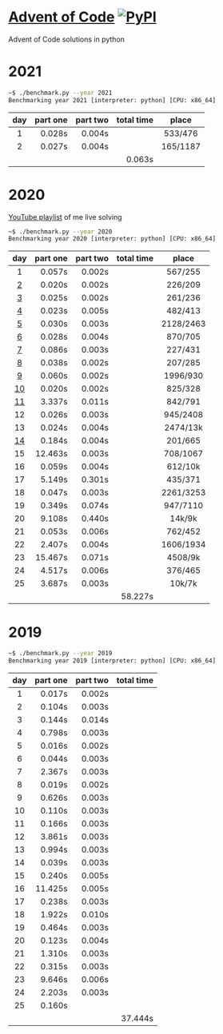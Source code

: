 # [Advent of Code](https://adventofcode.com/) [![PyPI](https://img.shields.io/pypi/pyversions/Django.svg?style=plastic)](https://github.com/filipmlynarski/Advent-of-Code)
Advent of Code solutions in python

2021
===
```bash
~$ ./benchmark.py --year 2021
Benchmarking year 2021 [interpreter: python] [CPU: x86_64]
```
|  day   | part one | part two |total time|   place   |
|:------:|---------:|---------:|---------:|:---------:|
|   1    |    0.028s|    0.004s|          |  533/476  |
|   2    |    0.027s|    0.004s|          |  165/1187 |
|        |          |          |    0.063s|           |

2020
===
[YouTube playlist](https://www.youtube.com/playlist?list=PLFF0-5ncIM6ycAECluTyq6SIDbgC4g5eu) of me live solving

```bash
~$ ./benchmark.py --year 2020
Benchmarking year 2020 [interpreter: python] [CPU: x86_64]
```
|  day   | part one | part two |total time|   place   |
|:------:|---------:|---------:|---------:|:---------:|
|   1    |    0.057s|    0.002s|          |  567/255  |
| [2][2] |    0.020s|    0.002s|          |  226/209  |
| [3][3] |    0.025s|    0.002s|          |  261/236  |
| [4][4] |    0.023s|    0.005s|          |  482/413  |
| [5][5] |    0.030s|    0.003s|          | 2128/2463 |
| [6][6] |    0.028s|    0.004s|          |  870/705  |
| [7][7] |    0.086s|    0.003s|          |  227/431  |
| [8][8] |    0.038s|    0.002s|          |  207/285  |
| [9][9] |    0.060s|    0.002s|          | 1996/930  |
|[10][10]|    0.020s|    0.002s|          |  825/328  |
|[11][11]|    3.337s|    0.011s|          |  842/791  |
|   12   |    0.026s|    0.003s|          |  945/2408 |
|   13   |    0.024s|    0.004s|          | 2474/13k  |
|[14][14]|    0.184s|    0.004s|          |  201/665  |
|   15   |   12.463s|    0.003s|          |  708/1067 |
|   16   |    0.059s|    0.004s|          |  612/10k  |
|   17   |    5.149s|    0.301s|          |  435/371  |
|   18   |    0.047s|    0.003s|          | 2261/3253 |
|   19   |    0.349s|    0.074s|          |  947/7110 |
|   20   |    9.108s|    0.440s|          |  14k/9k   |
|   21   |    0.053s|    0.006s|          |  762/452  |
|   22   |    2.407s|    0.004s|          | 1606/1934 |
|   23   |   15.467s|    0.071s|          | 4508/9k   |
|   24   |    4.517s|    0.006s|          |  376/465  |
|   25   |    3.687s|    0.003s|          |  10k/7k   |
|        |          |          |   58.227s|           |


[2]: https://youtu.be/kEH0Vb9BFRU
[3]: https://youtu.be/egcCF6YUyW4
[4]: https://youtu.be/5GBK3uDNy4Y
[5]: https://youtu.be/Q_NCQieBkeI
[6]: https://youtu.be/K9SNqWgl9UM
[7]: https://youtu.be/ubkqflCI3R4
[8]: https://youtu.be/m9EyaiVlwMY
[9]: https://youtu.be/abwf0GcTBQo
[10]: https://youtu.be/bYIqRFw47i8
[11]: https://youtu.be/YQObG5aAR7w
[14]: https://youtu.be/zqnG65_jDhQ
2019
===
```bash
~$ ./benchmark.py --year 2019
Benchmarking year 2019 [interpreter: python] [CPU: x86_64]
```
|  day   | part one | part two |total time|
|:------:|---------:|---------:|---------:|
|   1    |    0.017s|    0.002s|          |
|   2    |    0.104s|    0.003s|          |
|   3    |    0.144s|    0.014s|          |
|   4    |    0.798s|    0.003s|          |
|   5    |    0.016s|    0.002s|          |
|   6    |    0.044s|    0.003s|          |
|   7    |    2.367s|    0.003s|          |
|   8    |    0.019s|    0.002s|          |
|   9    |    0.626s|    0.003s|          |
|   10   |    0.110s|    0.003s|          |
|   11   |    0.166s|    0.003s|          |
|   12   |    3.861s|    0.003s|          |
|   13   |    0.994s|    0.003s|          |
|   14   |    0.039s|    0.003s|          |
|   15   |    0.240s|    0.005s|          |
|   16   |   11.425s|    0.005s|          |
|   17   |    0.238s|    0.003s|          |
|   18   |    1.922s|    0.010s|          |
|   19   |    0.464s|    0.003s|          |
|   20   |    0.123s|    0.004s|          |
|   21   |    1.310s|    0.003s|          |
|   22   |    0.315s|    0.003s|          |
|   23   |    9.646s|    0.006s|          |
|   24   |    2.203s|    0.003s|          |
|   25   |    0.160s|          |          |
|        |          |          |   37.444s|
